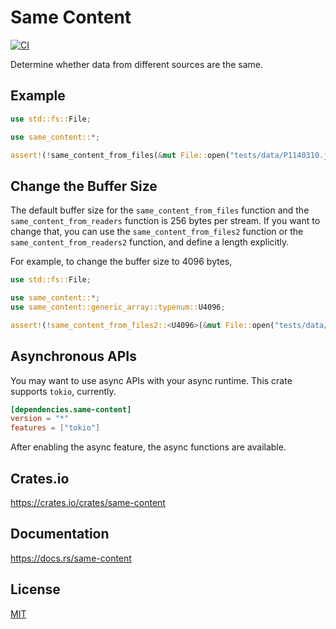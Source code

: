 Same Content
====================

[![CI](https://github.com/magiclen/same-content/actions/workflows/ci.yml/badge.svg)](https://github.com/magiclen/same-content/actions/workflows/ci.yml)

Determine whether data from different sources are the same.

## Example

```rust
use std::fs::File;

use same_content::*;

assert!(!same_content_from_files(&mut File::open("tests/data/P1140310.jpg").unwrap(), &mut File::open("tests/data/P1140558.jpg").unwrap()).unwrap());
```

## Change the Buffer Size

The default buffer size for the `same_content_from_files` function and the `same_content_from_readers` function is 256 bytes per stream. If you want to change that, you can use the `same_content_from_files2` function or the `same_content_from_readers2` function, and define a length explicitly.

For example, to change the buffer size to 4096 bytes,

```rust
use std::fs::File;

use same_content::*;
use same_content::generic_array::typenum::U4096;

assert!(!same_content_from_files2::<U4096>(&mut File::open("tests/data/P1140310.jpg").unwrap(), &mut File::open("tests/data/P1140558.jpg").unwrap()).unwrap());
```

## Asynchronous APIs

You may want to use async APIs with your async runtime. This crate supports `tokio`, currently.

```toml
[dependencies.same-content]
version = "*"
features = ["tokio"]
```

After enabling the async feature, the async functions are available.

## Crates.io

https://crates.io/crates/same-content

## Documentation

https://docs.rs/same-content

## License

[MIT](LICENSE)